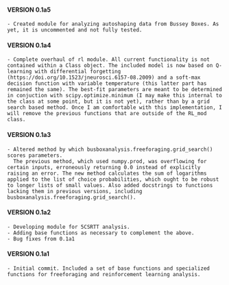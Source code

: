 #### VERSION 0.1a5 ####
	- Created module for analyzing autoshaping data from Bussey Boxes. As yet, it is uncommented and not fully tested. 
#### VERSION 0.1a4 ####
	- Complete overhaul of rl module. All current functionality is not contained within a Class object. The included model is now based on Q-learning with differential forgetting (https://doi.org/10.1523/jneurosci.6157-08.2009) and a soft-max decision function with variable temperature (this latter part has remained the same). The best-fit parameters are meant to be determined in conjuction with scipy.optimize.minimum (I may make this internal to the class at some point, but it is not yet), rather than by a grid search based method. Once I am comfortable with this implementation, I will remove the previous functions that are outside of the RL_mod class. 
#### VERSION 0.1a3 ####
	- Altered method by which busboxanalysis.freeforaging.grid_search() scores parameters. 
	  The previous method, which used numpy.prod, was overflowing for certain inputs, erroneously returning 0.0 instead of explicitly raising an error. The new method calculates the sum of logarithms applied to the list of choice probabilities, which ought to be robust to longer lists of small values. Also added docstrings to functions lacking them in previous versions, including busboxanalysis.freeforaging.grid_search().


#### VERSION 0.1a2 ####
	- Developing module for 5CSRTT analysis.
	- Adding base functions as necessary to complement the above. 
	- Bug fixes from 0.1a1

#### VERSION 0.1a1 ####
	- Initial commit. Included a set of base functions and specialized functions for freeforaging and reinforcement learning analysis. 